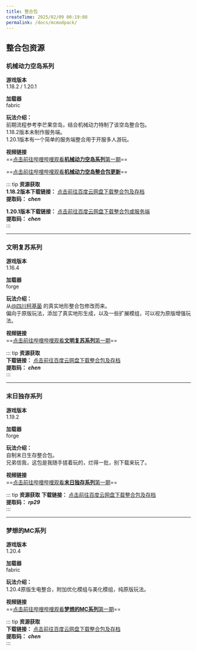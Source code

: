 ```yaml
---
title: 整合包
createTime: 2025/02/09 00:19:08
permalink: /docs/mcmodpack/
---
```

## 整合包资源


### **机械动力空岛系列**  
  
  **游戏版本**   
  1.18.2  /  1.20.1
  
  **加载器**   
  fabric  
  
  **玩法介绍：**   
前期流程参考李芒果空岛，结合机械动力特制了该空岛整合包。  
1.18.2版本未制作服务端。  
1.20.1版本有一个简单的服务端整合用于开服多人游玩。
  
  **视频链接**   
==[点击前往哔哩哔哩观看**机械动力空岛系列**第一期](https://www.bilibili.com/video/BV1PR4y1f77D/)==  

==[点击前往哔哩哔哩观看**机械动力空岛整合包更新**](https://www.bilibili.com/video/BV1HWZYYUENN)==  

::: tip **资源获取**  
**1.18.2版本下载链接：**  [点击前往百度云网盘下载整合包及存档](https://pan.baidu.com/s/1aAyD_1uHvfp4wjQMVfiKjA?pwd=chen)  
**提取码：**   ***chen***  

**1.20.1版本下载链接：**  [点击前往百度云网盘下载整合包或服务端](https://pan.baidu.com/s/1tt9HvxIZcnOpPNnXj0xcWQ?pwd=chen)  
**提取码：**   ***chen***  
:::

---

### **文明复苏系列**  

  **游戏版本**   
  1.16.4  
  
  **加载器**   
  forge  
  
  **玩法介绍：**   
从[@四川柯基菌](https://space.bilibili.com/37780021) 的真实地形整合包修改而来。  
偏向于原版玩法，添加了真实地形生成，以及一些扩展模组，可以视为原版增强玩法。  
  
  **视频链接**   
==[点击前往哔哩哔哩观看**文明复苏系列**第一期](https://www.bilibili.com/video/BV14Q4y1k7tN/)==

::: tip **资源获取**  
**下载链接：**  [点击前往百度云网盘下载整合包及存档](https://pan.baidu.com/s/1Vq-uSze1AxsqFAfS0S_SCg?pwd=chen)  
**提取码：**   ***chen***  
:::

---


### **末日独存系列**  
  
  **游戏版本**   
  1.19.2  
  
  **加载器**   
  forge  
  
  **玩法介绍：**   
自制末日生存整合包。  
兄弟信我，这包是我随手搓着玩的，烂得一批，别下载来玩了。
  
  **视频链接**   
==[点击前往哔哩哔哩观看**末日独存系列**第一期](https://www.bilibili.com/video/BV1vC4y1K7MM/)==

::: tip **资源获取** 
**下载链接：**  [点击前往百度云网盘下载整合包及存档](https://pan.baidu.com/s/100KblNNzwpSo0yETyWPeow?pwd=rp29)  
**提取码：**   ***rp29***  
:::

---

### **梦想的MC系列**  
  
  **游戏版本**   
  1.20.4  
  
  **加载器**   
  fabric  
  
  **玩法介绍：**   
1.20.4原版生电整合，附加优化模组与美化模组，纯原版玩法。
  
  **视频链接**   
==[点击前往哔哩哔哩观看**梦想的MC系列**第一期](https://www.bilibili.com/video/BV1FQrJYNEGD/)==

::: tip **资源获取**  
**下载链接：**  [点击前往百度云网盘下载整合包及存档](https://pan.baidu.com/s/1bgzS0PIRkXa1hlbQnOX1Gg?pwd=chen)  
**提取码：**   ***chen***  
:::


